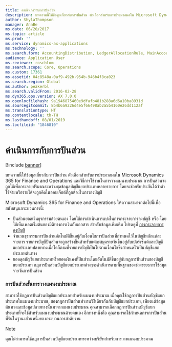 ```yaml
---
title: ดำเนินการกับการปันส่วน
description: บทความนี้ให้ข้อมูลเกี่ยวกับการปันส่วน ตัวเลือกสำหรับการประมวลผลใน Microsoft Dynamics 365 for Finance and Operations และวิธีการใช้งานในการวางแผนงบประมาณ การปันส่วนจะถูกใช้เพื่อกระจายปริมาณระหว่างชุดข้อมูลบัญชีแยกประเภทหลายรายการ โดยจะช่วยรับประกันได้ว่าค่าใช้จ่ายหรือรายได้จะถูกคิดในออบเจ็กต์ที่ถูกต้องในการลงบัญชี
author: ShylaThompson
manager: AnnBe
ms.date: 06/20/2017
ms.topic: article
ms.prod: ''
ms.service: dynamics-ax-applications
ms.technology: ''
ms.search.form: AccountingDistribution, LedgerAllocationRule, MainAccount
audience: Application User
ms.reviewer: roschlom
ms.search.scope: Core, Operations
ms.custom: 17361
ms.assetid: 04c8548a-0af9-492b-954b-946b4f8ca023
ms.search.region: Global
ms.author: peakerbl
ms.search.validFrom: 2016-02-28
ms.dyn365.ops.version: AX 7.0.0
ms.openlocfilehash: 9a1946875460e9dfafb481b288a6d6a10ba8931d
ms.sourcegitcommit: 8b4b6a9226d4e5f66498ab2a5b4160e26dd112af
ms.translationtype: HT
ms.contentlocale: th-TH
ms.lasthandoff: 08/01/2019
ms.locfileid: "1846810"
---
```

# <a name="process-allocations"></a>ดำเนินการกับการปันส่วน

[!include [banner](../includes/banner.md)]

บทความนี้ให้ข้อมูลเกี่ยวกับการปันส่วน ตัวเลือกสำหรับการประมวลผลใน Microsoft Dynamics 365 for Finance and Operations และวิธีการใช้งานในการวางแผนงบประมาณ การปันส่วนจะถูกใช้เพื่อกระจายปริมาณระหว่างชุดข้อมูลบัญชีแยกประเภทหลายรายการ โดยจะช่วยรับประกันได้ว่าค่าใช้จ่ายหรือรายได้จะถูกคิดในออบเจ็กต์ที่ถูกต้องในการลงบัญชี

Microsoft Dynamics 365 for Finance and Operations ให้ความสามารถต่อไปนี้เพื่อสนับสนุนกระบวนการนี้:

-   ปันส่วนยอดเงินธุรกรรมด้วยตนเอง โดยใช้การดำเนินการแบ่งในการกระจายการลงบัญชี หรือ โดยใช้เท็มเพลตเริ่มต้นของมิติทางการเงินกับเอกสาร สำหรับข้อมูลเพิ่มเติม โปรดดูที่ [การกระจายการลงบัญชี](../accounts-payable/accounting-distributions.md)
-   จำนวนธุรกรรมการปันส่วนอัตโนมัติขึ้นอยู่กับเงื่อนไขการปันส่วนที่กำหนดไว้ในบัญชีหลักแต่ละรายการ รายการบัญชีปันส่วนจะถูกสร้างขึ้นสำหรับแต่ละสมุดรายวันขึ้นอยู่กับเปอร์เซ็นต์และบัญชีแยกประเภทปลายทางเมื่อใดก็ตามที่รายการบัญชีเป็นไปตามเงื่อนไขซึ่งกำหนดไว้เป็นบัญชีแยกประเภทต้นทาง
-   ยอดดุลบัญชีแยกประเภทหรือยอดเงินคงที่ปันส่วนโดยอัตโนมัติขึ้นอยู่กับกฎการปันส่วนของบัญชีแยกประเภท กฎการปันส่วนบัญชีแยกประเภทต่างๆจะดำเนิการตามพื้นฐานของช่วงระยะการใช้สมุดรายวันการปันส่วน 

###  <a name="allocations-in-budget-planning"></a>การปันส่วนขั้นการวางแผนงบประมาณ

สามารถใช้กฎการปันส่วนบัญชีแยกประเภทสำหรับแผนงบประมาณ เมื่อคุณใช้กฎการปันส่วนบัญชีแยกประเภทในแผนงบประมาณ, ของกฎการปันส่วนทำงานวิธีเดียวกันกับบัญชีแยกประเภท, เพียงแต่ข้อมูลต้นทางและข้อมูลปลายทางนั้นมาจากแผนงบประมาณ คุณสามารถเลือกกฎการปันส่วนบัญชีแยกประเภทที่จะใช้สำหรับแผนงบประมาณด้วยตนเอง  อีกทางหนึ่งคือ คุณสามารถใช้กำหนดการการปันส่วนที่รันในฐานะส่วนหนึ่งของกระบวนการลำดับงาน 

> [!NOTE]
> คุณไม่สามารถใช้กฎการปันส่วนบัญชีแยกประเภทระหว่างบริษัทสำหรับการวางแผนงบประมาณ





